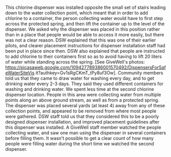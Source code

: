 This chlorine dispenser was installed opposite the small set of stairs leading down to the water collection point, which meant that in order to add chlorine to a container, the person collecting water would have to first step across the protected spring, and then lift the container up to the level of the dispenser. We asked why the dispenser was placed in this position rather than in a place that people would be able to access it more easily, but there was not a clear reason. DSW explained that this was one of their earlier pilots, and clearer placement instructions for dispenser installation staff had been put in place since then. DSW also explained that people are instructed to add chlorine to their containers first so as to avoid having to lift 20 liters of water while standing across the spring. [See GiveWell's photos: https://picasaweb.google.com/109427789386001570492/DispensersForSafeWaterSiteVis it?authkey=Gv1sRgCKmT_tPy8uf3Ow]. Community members told us that they came to draw water for washing every day, and to get drinking water every 2-3 days. They said they used different containers for washing and drinking water. We spent less time at the second chlorine dispenser location. People in this area were collecting water from multiple points along an above ground stream, as well as from a protected spring. The dispenser was placed several yards (at least 4) away from any of these collection points, and appeared to be removed from where most people were gathered. DSW staff told us that they considered this to be a poorly designed dispenser installation, and improved placement guidelines after this dispenser was installed. A GiveWell staff member watched the people collecting water, and saw one man using the dispenser in several containers before filling them. It wasn't possible to get a clear count of how many people were filling water during the short time we watched the second dispenser.